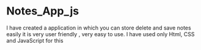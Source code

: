 # Notes_App_js
I have created a application in which you can store delete and save notes easily it is very user friendly , very easy to use. I have used only Html, CSS and JavaScript for this
